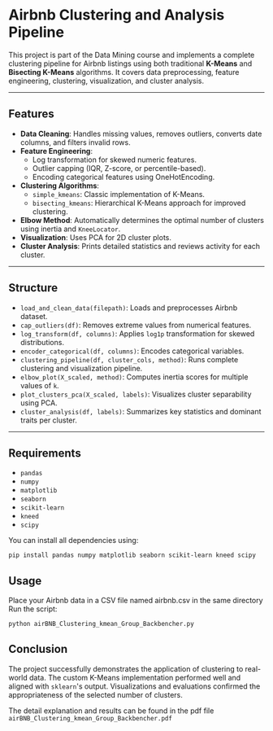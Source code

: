 # Airbnb Clustering and Analysis Pipeline

This project is part of the Data Mining course and implements a complete clustering pipeline for Airbnb listings using both traditional **K-Means** and **Bisecting K-Means** algorithms. It covers data preprocessing, feature engineering, clustering, visualization, and cluster analysis. 

---

## Features

- **Data Cleaning**: Handles missing values, removes outliers, converts date columns, and filters invalid rows.
- **Feature Engineering**: 
  - Log transformation for skewed numeric features.
  - Outlier capping (IQR, Z-score, or percentile-based).
  - Encoding categorical features using OneHotEncoding.
- **Clustering Algorithms**:
  - `simple_kmeans`: Classic implementation of K-Means.
  - `bisecting_kmeans`: Hierarchical K-Means approach for improved clustering.
- **Elbow Method**: Automatically determines the optimal number of clusters using inertia and `KneeLocator`.
- **Visualization**: Uses PCA for 2D cluster plots.
- **Cluster Analysis**: Prints detailed statistics and reviews activity for each cluster.

---

## Structure

- `load_and_clean_data(filepath)`: Loads and preprocesses Airbnb dataset.
- `cap_outliers(df)`: Removes extreme values from numerical features.
- `log_transform(df, columns)`: Applies `log1p` transformation for skewed distributions.
- `encoder_categorical(df, columns)`: Encodes categorical variables.
- `clustering_pipeline(df, cluster_cols, method)`: Runs complete clustering and visualization pipeline.
- `elbow_plot(X_scaled, method)`: Computes inertia scores for multiple values of `k`.
- `plot_clusters_pca(X_scaled, labels)`: Visualizes cluster separability using PCA.
- `cluster_analysis(df, labels)`: Summarizes key statistics and dominant traits per cluster.

---

## Requirements

- `pandas`
- `numpy`
- `matplotlib`
- `seaborn`
- `scikit-learn`
- `kneed`
- `scipy`

You can install all dependencies using:

```bash
pip install pandas numpy matplotlib seaborn scikit-learn kneed scipy
```

## Usage

Place your Airbnb data in a CSV file named airbnb.csv in the same directory
Run the script:

```bash
python airBNB_Clustering_kmean_Group_Backbencher.py
```
## Conclusion

The project successfully demonstrates the application of clustering to real-world data. The custom K-Means implementation performed well and aligned with `sklearn`'s output. Visualizations and evaluations confirmed the appropriateness of the selected number of clusters.

The detail explanation and results can be found in the pdf file `airBNB_Clustering_kmean_Group_Backbencher.pdf`

